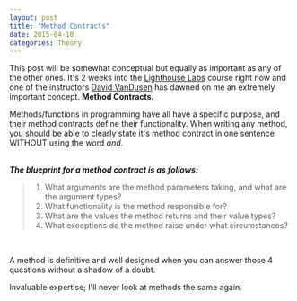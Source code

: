 ```yaml
---
layout: post
title: "Method Contracts"
date: 2015-04-10
categories: Theory
---
```


This post will be somewhat conceptual but equally as important as any of the other ones. It's 2 weeks into the [Lighthouse Labs][lighthouse] course right now and one of the instructors [David VanDusen][david] has dawned on me an extremely important concept. <strong>Method Contracts.</strong>

Methods/functions in programming have all have a specific purpose, and their method contracts define their functionality. When writing any method, you should be able to clearly state it's method contract in one sentence WITHOUT using the word <em>and</em>.

<br>
<strong><em>The blueprint for a method contract is as follows:</em></strong>
<blockquote>
  <ol>
    <li>What arguments are the method parameters taking, and what are the argument types?</li>
    <li>What functionality is the method responsible for?</li>
    <li>What are the values the method returns and their value types?</li>
    <li>What exceptions do the method raise under what circumstances?</li>
  </ol>
</blockquote>
<br>
  
A method is definitive and well designed when you can answer those 4 questions without a shadow of a doubt.

Invaluable expertise; I'll never look at methods the same again.

[lighthouse]: http://lighthouselabs.ca
[david]: http://davidvandusen.com